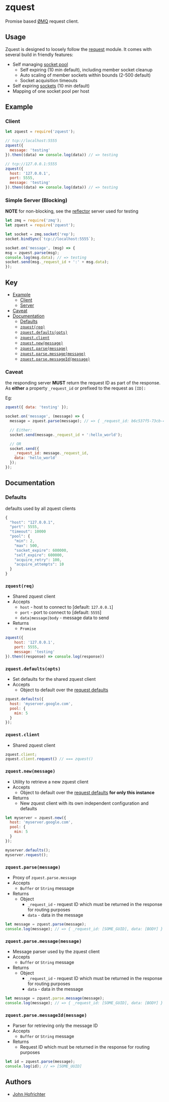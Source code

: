 # zquest

Promise based [ØMQ](http://zeromq.org/) request client.

## Usage

Zquest is designed to loosely follow the [request](https://github.com/request/request) module. It comes with several build in friendly features:
- Self managing [socket pool](https://github.com/johnhof/zquest/blob/master/lib/pool.js)
  - Self expiring (10 min default), including member socket cleanup
  - Auto scaling of member sockets within bounds (2-500 default)
  - Socket acquisition timeouts
- Self expiring [sockets](https://github.com/johnhof/zquest/blob/master/lib/socket.js) (10 min default)
- Mapping of one socket pool per host

## Example

### Client

```javascript
let zquest = require('zquest');

// tcp://localhost:5555
zquest({
  message: 'testing'
}).then((data) => console.log(data)) // => testing

// tcp://127.0.0.1:5555
zquest({
  host: '127.0.0.1',
  port: 5555,
  message: 'testing'
}).then((data) => console.log(data)) // => testing
```

### Simple Server (Blocking)

**NOTE** for non-blocking, see the [reflector](https://github.com/johnhof/zquest/blob/master/test/utilities/reflector.js) server used for testing

```javascript
let zmq = require('zmq');
let zquest = require('zquest');

let socket = zmq.socket('rep');
socket.bindSync(`tcp://localhost:5555`);

socket.on('message', (msg) => {
msg = zquest.parse(msg);
console.log(msg.data); // => testing
socket.send(msg._request_id + ':' + msg.data);
});
```

## Key

- [Example](#example)
  - [Client](#client)
  - [Server](#server)
- [Caveat](#caveat)
- [Documentation](#)
  - [Defaults](#defaults)
  - [`zquest(req)`](#zquestreq)
  - [`zquest.defaults(opts)`](#zquestdefaultsopts)
  - [`zquest.client`](#zquestclient)
  - [`zquest.new(message)`](#zquestnewmessage)
  - [`zquest.parse(message)`](#zquestparsemessage)
  - [`zquest.parse.message(message)`](#zquestparsemessagemessage)
  - [`zquest.parse.messageId(message)`](#zquestparsemessageidmessage)


### Caveat

the responding server **MUST** return the request ID as part of the response. As **either** a property `_request_id` or prefixed to the request as `[ID]:`

Eg:
```javascript
zquest({ data: 'testing' });

socket.on('message', (message) => {
  message = zquest.parse(message); // => { _request_id: b6c537f5-73cb-4681-9d4c-786248c4dc93, data: 'testing' }

  // Either:
  socket.send(message._request_id + ':hello_world');

  // OR
  socket.send({
    _request_id: message._request_id,
    data: 'hello_world'
  });
});
```

## Documentation

### Defaults

defaults used by all zquest clients

```javascript
{
  "host": "127.0.0.1",
  "port": 5555,
  "timeout": 10000
  "pool": {
    "min": 2,
    "max": 500,
    "socket_expire": 600000,
    "self_expire": 600000,
    "acquire_retry": 100,
    "acquire_attempts": 10
  }
}
```

### `zquest(req)`

- Shared zquest client
- Accepts
  - `host` - host to connect to [default: `127.0.0.1`]
  - `port` - port to connect to [default: `5555`]
  - `data|message|body` -  message data to send
- Returns
  - `Promise`

```javascript
zquest({
    host: '127.0.0.1',
    port: 5555,
    message: 'testing'
}).then((response) => console.log(response))
```

### `zquest.defaults(opts)`

- Set defaults for the shared zquest client
- Accepts
  - Object to default over the [request defaults](#defaults)

```javascript
zquest.defaults({
  host: 'myserver.google.com',
  pool: {
    min: 5
  }
});
```

### `zquest.client`

- Shared zquest client

```javascript
zquest.client;
zquest.client.request() // === zquest()
```

### `zquest.new(message)`

- Utility to retrieve a new zquest client
- Accepts
  - Object to default over the [request defaults](#defaults) **for only this instance**
- Returns
  - New zquest client with its own independent configuration and defaults

```javascript
let myserver = zquest.new({
  host: 'myserver.google.com',
  pool: {
    min: 5
  }
});

myserver.defaults();
myserver.request();
```

### `zquest.parse(message)`

- Proxy of `zquest.parse.message`
- Accepts
  - `Buffer` or `String` message
- Returns
  - Object
    - `_request_id` - request ID which must be returned in the response for routing purposes
    - `data` - data in the message

```javascript
let message = zquest.parse(message);
console.log(message); // => { _request_id: [SOME_GUID], data: [BODY] }
```

### `zquest.parse.message(message)`

- Message parser used by the zquest client
- Accepts
  - `Buffer` or `String` message
- Returns
  - Object
    - `_request_id` - request ID which must be returned in the response for routing purposes
    - `data` - data in the message

```javascript
let message = zquest.parse.message(message);
console.log(message); // => { _request_id: [SOME_GUID], data: [BODY] }
```


### `zquest.parse.messageId(message)`

- Parser for retrieving only the message ID
- Accepts
  - `Buffer` or `String` message
- Returns
  - Request ID which must be returned in the response for routing purposes

```javascript
let id = zquest.parse(message);
console.log(id); // => [SOME_UUID]
```

## Authors

- [John Hofrichter](https://github.com/johnhof)
